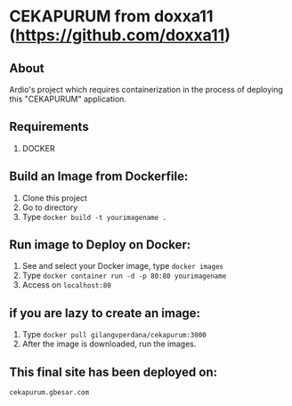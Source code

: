 # CEKAPURUM from doxxa11 (https://github.com/doxxa11)

## About

Ardio's project which requires containerization in the process of deploying this "CEKAPURUM" application.

## Requirements
 1. DOCKER

## Build an Image from Dockerfile:

 1. Clone this project
 2. Go to directory
 3. Type `docker build -t yourimagename .`
 
## Run image to Deploy on Docker:

  1. See and select your Docker image, type `docker images`
  2. Type `docker container run -d -p 80:80 yourimagename`
  3. Access on `localhost:80`
  
## if you are lazy to create an image:
  1. Type `docker pull gilangvperdana/cekapurum:3000`
  2. After the image is downloaded, run the images.

## This final site has been deployed on:
 `cekapurum.gbesar.com`
